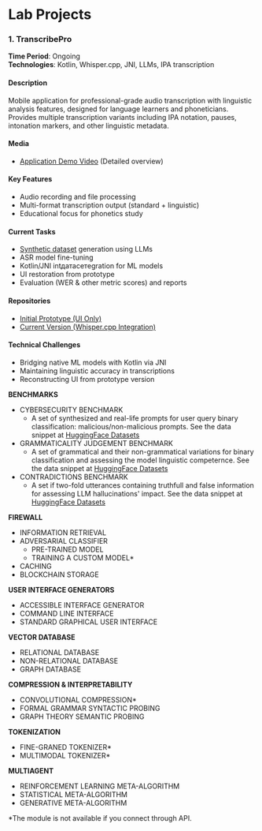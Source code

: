 # Lab Projects

### 1. TranscribePro
**Time Period**: Ongoing  
**Technologies**: Kotlin, Whisper.cpp, JNI, LLMs, IPA transcription  

#### Description
Mobile application for professional-grade audio transcription with linguistic analysis features, designed for language learners and phoneticians. Provides multiple transcription variants including IPA notation, pauses, intonation markers, and other linguistic metadata.

#### Media
- [Application Demo Video](https://drive.google.com/file/d/1kCYCH-I-2egPyZYEXa04k4qwf66LbvZs/view?usp=sharing) (Detailed overview)

#### Key Features
- Audio recording and file processing
- Multi-format transcription output (standard + linguistic)
- Educational focus for phonetics study

#### Current Tasks
- [Synthetic dataset](https://github.com/vifirsanova/synth-dataset/) generation using LLMs
- ASR model fine-tuning
- Kotlin/JNI intдатасетegration for ML models
- UI restoration from prototype
- Evaluation (WER & other metric scores) and reports

#### Repositories
- [Initial Prototype (UI Only)](https://github.com/vifirsanova/TranscribePro)
- [Current Version (Whisper.cpp Integration)](https://github.com/pseudoerr/TranscribePro)

#### Technical Challenges
- Bridging native ML models with Kotlin via JNI
- Maintaining linguistic accuracy in transcriptions
- Reconstructing UI from prototype version

**BENCHMARKS**

- CYBERSECURITY BENCHMARK
    - A set of synthesized and real-life prompts for user query binary classification: malicious/non-malicious prompts. See the data snippet at [HuggingFace Datasets](https://huggingface.co/datasets/hse-llm/prompt-injections) 
- GRAMMATICALITY JUDGEMENT BENCHMARK
    - A set of grammatical and their non-grammatical variations for binary classification and assessing the model linguistic competernce. See the data snippet at [HuggingFace Datasets](https://huggingface.co/datasets/missvector/multi-wiki-grammar)
- CONTRADICTIONS BENCHMARK
    - A set if two-fold utterances containing truthfull and false information for assessing LLM hallucinations' impact. See the data snippet at [HuggingFace Datasets](https://huggingface.co/datasets/missvector/nli-questions)

**FIREWALL**

- INFORMATION RETRIEVAL
- ADVERSARIAL CLASSIFIER
    - PRE-TRAINED MODEL
    - TRAINING A CUSTOM MODEL*
- CACHING
- BLOCKCHAIN STORAGE

**USER INTERFACE GENERATORS**

- ACCESSIBLE INTERFACE GENERATOR
- COMMAND LINE INTERFACE
- STANDARD GRAPHICAL USER INTERFACE

**VECTOR DATABASE**

- RELATIONAL DATABASE
- NON-RELATIONAL DATABASE
- GRAPH DATABASE

**COMPRESSION & INTERPRETABILITY**

- CONVOLUTIONAL COMPRESSION*
- FORMAL GRAMMAR SYNTACTIC PROBING
- GRAPH THEORY SEMANTIC PROBING

**TOKENIZATION**

- FINE-GRANED TOKENIZER*
- MULTIMODAL TOKENIZER*

**MULTIAGENT**

- REINFORCEMENT LEARNING META-ALGORITHM
- STATISTICAL META-ALGORITHM
- GENERATIVE META-ALGORITHM

*The module is not available if you connect through API.

